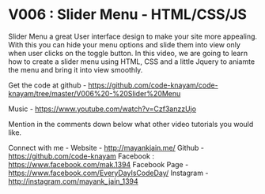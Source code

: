 # V006 : Slider Menu - HTML/CSS/JS

Slider Menu a great User interface design to make your site more appealing. With this you can hide your menu options and slide them into view only when user clicks on the toggle button.
In this video, we are going to learn how to create a slider menu using HTML, CSS and a little Jquery to aniamte the menu and bring it into view smoothly.

Get the code at github -
https://github.com/code-knayam/code-knayam/tree/master/V006%20-%20Slider%20Menu

Music - 
https://www.youtube.com/watch?v=Czf3anzzUjo

Mention in the comments down below what other video tutorials you would like.

Connect with me - 
Website - http://mayankjain.me/
Github - https://github.com/code-knayam
Facebook :  https://www.facebook.com/mak.1394
Facebook Page - https://www.facebook.com/EveryDayIsCodeDay/
Instagram - http://instagram.com/mayank_jain_1394
